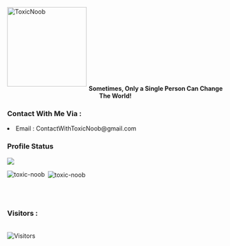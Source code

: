 <div>
<a href="https://github.com/Toxic-Noob"> <img src="https://avatars.githubusercontent.com/u/84739872?v=4" alt="ToxicNoob" height="185" width="185" align="left"></a>
<br>
<!-- <a href="https://facebook.com/ToxicNoobOfficial"><img align="center" src="https://raw.githubusercontent.com/rahuldkjain/github-profile-readme-generator/master/src/images/icons/Social/facebook.svg" alt="toxicnoobofficial" height="30" width="40"></a>
<br> -->
<!-- <a href="https://youtube.com/channel/UCuN9AbKCOgO7jTN0PToXNJA" target="blank"><img align="center" src="https://raw.githubusercontent.com/rahuldkjain/github-profile-readme-generator/master/src/images/icons/Social/youtube.svg" alt="Man Vs Tech" height="35" width="40" /></a>
</div> -->

<br><br><br><br><br><br><br><br>
<b><p align="center">Sometimes, Only a Single Person Can Change The World!</p></b>
<h3>Contact With Me Via :</h3>
<!-- <li> <a href="https://facebook.com/ToxicNoobOfficial">Facebook Page</a></li> -->
<li> Email : ContactWithToxicNoob@gmail.com</li>
<h3>Profile Status </h3>

<img align="center" src="https://metrics.lecoq.io/toxic-noob">

<p><img align="left" src="https://github-readme-stats.vercel.app/api/top-langs?username=toxic-noob&show_icons=true&locale=en&layout=compact&theme=dark" alt="toxic-noob" /></p>

<p>&nbsp;<img align="center" src="https://github-readme-stats.vercel.app/api?username=toxic-noob&show_icons=true&locale=en&theme=dark" alt="toxic-noob" /></p>

<br><br>
<h3>Visitors :</h3>
<br>
<img src="https://profile-counter.glitch.me/Toxic-Noob/count.svg" alt="Visitors">
